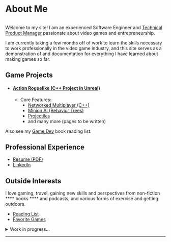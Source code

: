 # About Me

<img src=".gitbook/assets/me.jpg" alt="" data-size="original">&#x20;

Welcome to my site! I am an experienced Software Engineer and [Technical Product Manager](https://www.productplan.com/glossary/technical-product-manager/) passionate about video games and entrepreneurship.

I am currently taking a few months off of work to learn the skills necessary to work professionally in the video game industry, and this site serves as a demonstration of and documentation for everything I have learned about making games so far.

## **Game Projects**

* #### [Action Roguelike (C++ Project in Unreal)](group-1/action-roguelike-c++-project-in-unreal/)
  * Core Features:
    * [Networked Multiplayer (C++)](projects/action-roguelike-c++-project-in-unreal/core-project-components-c++/networked-multiplayer.md)
    * [Minion AI (Behavior Trees)](projects/action-roguelike-c++-project-in-unreal/core-project-components-c++/minion-ai-behavior-trees.md)
    * [Projectiles](group-1/action-roguelike-c++-project-in-unreal/core-project-components-c++/projectiles.md)
    * and many more (pages to be written)

Also see my [Game Dev](about-me/reading-list.md#game-dev-books) book reading list.

## **Professional Experience**

* [Resume (PDF)](about-me/resume-2022.md)
* [LinkedIn](https://www.linkedin.com/in/tim-hedstrom-5b211b84/)

## Outside Interests

I love gaming, travel, gaining new skills and perspectives from non-fiction **** books **** and podcasts, and various forms of exercise and getting outdoors.

* [Reading List](about-me/reading-list.md)
* [Favorite Games](about-me/favorite-games.md)

<details>

<summary>Work in progress...</summary>

#### **Why Switch Careers to Games?**

My two passions have always been video games and entrepreneurship. I picked my college major in Computer Science knowing nothing about it except that I could hopefully learn how video games work under the hood. But when I finally graduated college with a degree in Computer Science (and specialization in computer graphics) I was torn. I loved games and had learned the fundamentals of how they work under the hood but was not sure if the games industry was right for me. I ultimately decided on a software engineering job outside of the games industry. However, making games has stayed in the back of my mind since. In the past couple years, I picked up the games industry podcast: "[The AIAS Game Maker's Notebook](https://podcasts.apple.com/us/podcast/the-aias-game-makers-notebook/id1313004515)". It's a treasure trove of hundreds and hundreds of interviews with games industry leaders covering how they got their start in games, how their careers have progressed, discussing in detail important topics like "crunch", and much more. Over many months of listening to dozens of hours of interviews, the conversations I heard and things I learned in this podcast had me convinced: I would love to work in the games industry, given the opportunity to work at the right studio and in the right role. A few months ago, I found myself between jobs deciding what to do next. I was going to spend the next few months learning the ins-and-outs of making video games professionally (in C++) with the goal of getting a great first job in the industry.

#### **Outside Interests**



</details>

****
